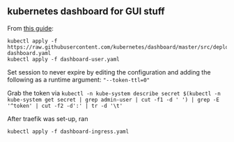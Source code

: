 ## kubernetes dashboard for GUI stuff

From [this guide](https://joshrendek.com/2018/04/kubernetes-on-bare-metal/):

```
kubectl apply -f https://raw.githubusercontent.com/kubernetes/dashboard/master/src/deploy/recommended/kubernetes-dashboard.yaml
kubectl apply -f dashboard-user.yaml
```

Set session to never expire by editing the configuration and adding the following as a runtime argument: `"--token-ttl=0"`

Grab the token via `kubectl -n kube-system describe secret $(kubectl -n kube-system get secret | grep admin-user | cut -f1 -d ' ') | grep -E '^token' | cut -f2 -d':' | tr -d '\t'`

After traefik was set-up, ran 

```
kubectl apply -f dashboard-ingress.yaml
```